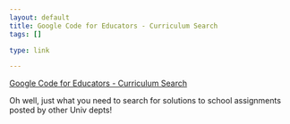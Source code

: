 ```yaml
--- 
layout: default
title: Google Code for Educators - Curriculum Search
tags: []

type: link

---
```

<a href="http://code.google.com/edu/curriculumsearch/index.html">Google Code for Educators - Curriculum Search</a>

Oh well, just what you need to search for solutions to school assignments posted by other Univ depts!
